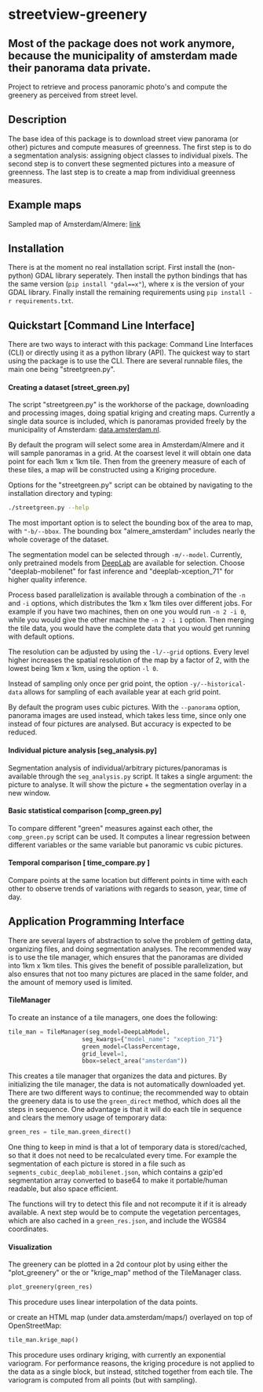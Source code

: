 # streetview-greenery

## Most of the package does not work anymore, because the municipality of amsterdam made their panorama data private.

Project to retrieve and process panoramic photo's and compute the greenery as perceived from street level.

## Description

The base idea of this package is to download street view panorama (or other) pictures and compute measures of greenness. The first step is to do a segmentation analysis: assigning object classes to individual pixels. The second step is to convert these segmented pictures into a measure of greenness. The last step is to create a map from individiual greenness measures.

## Example maps

Sampled map of Amsterdam/Almere: [link](https://qubixes.github.io/streetview-greenery/docs/adam_alm.html)

## Installation

There is at the moment no real installation script. First install the (non-python) GDAL library seperately. Then install the python bindings that has the same version (`pip install "gdal==x"`), where x is the version of your GDAL library. Finally install the remaining requirements using `pip install -r requirements.txt`.

## Quickstart [Command Line Interface]

There are two ways to interact with this package: Command Line Interfaces (CLI) or directly using it as a python library (API). The quickest way to start using the package is to use the CLI. There are several runnable files, the main one being "streetgreen.py".



#### Creating a dataset [street_green.py]

The script "streetgreen.py" is the workhorse of the package, downloading and processing images, doing spatial kriging and creating maps. Currently a single data source is included, which is panoramas provided freely by the municipality of Amsterdam: [data.amsterdam.nl](https://data.amsterdam.nl).

By default the program will select some area in Amsterdam/Almere and it will sample panoramas in a grid. At the coarsest level it will obtain one data point for each 1km x 1km tile. Then from the greenery measure of each of these tiles, a map will be constructed using a Kriging procedure. 

Options for the "streetgreen.py" script can be obtained by navigating to the installation directory and typing:

```sh
./streetgreen.py --help
```

The most important option is to select the bounding box of the area to map, with `"-b/--bbox`. The bounding box "almere_amsterdam" includes nearly the whole coverage of the dataset.

The segmentation model can be selected through `-m/--model`. Currently, only pretrained models from [DeepLab](https://github.com/tensorflow/models/blob/master/research/deeplab/g3doc/model_zoo.md) are available for selection. Choose "deeplab-mobilenet" for fast inference and "deeplab-xception_71" for higher quality inference.

Process based parallelization is available through a combination of the `-n` and `-i` options, which distributes the 1km x 1km tiles over different jobs. For example if you have two machines, then on one you would run `-n 2 -i 0`, while you would give the other machine the `-n 2 -i 1` option. Then merging the tile data, you would have the complete data that you would get running with default options.

The resolution can be adjusted by using the `-l/--grid` options. Every level higher increases the spatial resolution of the map by a factor of 2, with the lowest being 1km x 1km, using the option `-l 0`.

Instead of sampling only once per grid point, the option `-y/--historical-data` allows for sampling of each available year at each grid point.

By default the program uses cubic pictures. With the `--panorama` option, panorama images are used instead, which takes less time, since only one instead of four pictures are analysed. But accuracy is expected to be reduced.

#### Individual picture analysis [seg_analysis.py]

Segmentation analysis of individual/arbitrary pictures/panoramas is available through the `seg_analysis.py` script. It takes a single argument: the picture to analyse. It will show the picture + the segmentation overlay in a new window.

#### Basic statistical comparison [comp_green.py]

To compare different "green" measures against each other, the `comp_green.py` script can be used. It computes a linear regression between different variables or the same variable but panoramic vs cubic pictures.


#### Temporal comparison [ time_compare.py ]

Compare points at the same location but different points in time with each other to observe trends of variations with regards to season, year, time of day.

## Application Programming Interface

There are several layers of abstraction to solve the problem of getting data, organizing files, and doing segmentation analyses. The recommended way is to use the tile manager, which ensures that the panoramas are divided into 1km x 1km tiles. This gives the benefit of possible parallelization, but also ensures that not too many pictures are placed in the same folder, and the amount of memory used is limited.

#### TileManager

To create an instance of a tile managers, one does the following:

```python
tile_man = TileManager(seg_model=DeepLabModel,
					 seg_kwargs={"model_name": "xception_71"}
					 green_model=ClassPercentage,
					 grid_level=1,
					 bbox=select_area("amsterdam"))
```

This creates a tile manager that organizes the data and pictures. By initializing the tile manager, the data is not automatically downloaded yet. There are two different ways to continue; the recommended way to obtain the greenery data is to use the `green_direct` method, which does all the steps in sequence. One advantage is that it will do each tile in sequence and clears the memory usage of temporary data:

```python
green_res = tile_man.green_direct()
```

One thing to keep in mind is that a lot of temporary data is stored/cached, so that it does not need to be recalculated every time. For example the segmentation of each picture is stored in a file such as `segments_cubic_deeplab_mobilenet.json`, which contains a gzip'ed segmentation array converted to base64 to make it portable/human readable, but also space efficient.

The functions will try to detect this file and not recompute it if it is already available. A next step would be to compute the vegetation percentages, which are also cached in a `green_res.json`, and include the WGS84 coordinates.

#### Visualization

The greenery can be plotted in a 2d contour plot by using either the "plot\_greenery" or the  or "krige\_map" method of the TileManager class.

```python
plot_greenery(green_res)
```

This procedure uses linear interpolation of the data points.

or create an HTML map (under data.amsterdam/maps/) overlayed on top of OpenStreetMap:

```python
tile_man.krige_map()
```

This procedure uses ordinary kriging, with currently an exponential variogram. For performance reasons, the kriging procedure is not applied to the data as a single block, but instead, stitched together from each tile. The variogram is computed from all points (but with sampling).

